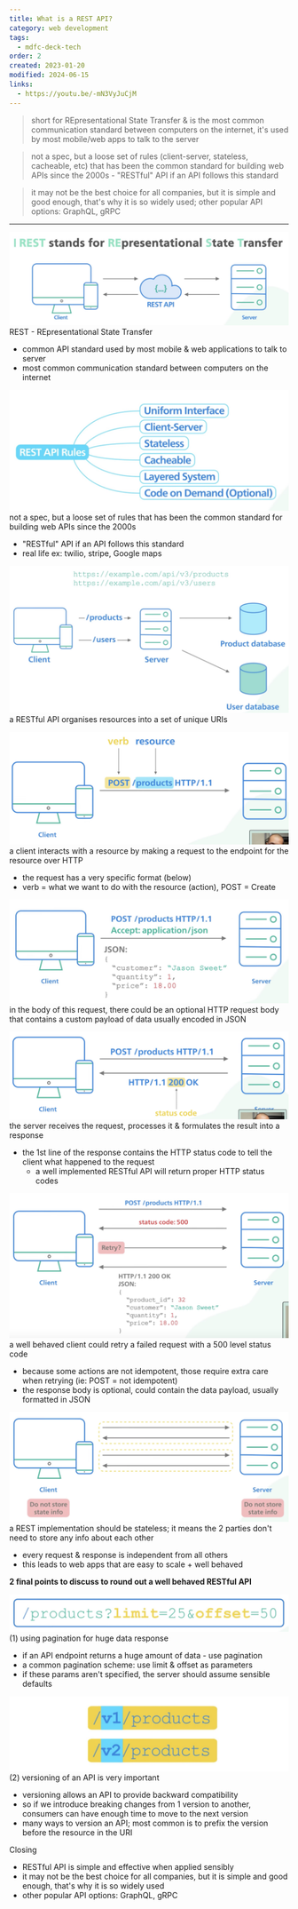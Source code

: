 ```yaml
---
title: What is a REST API?
category: web development
tags:
  - mdfc-deck-tech
order: 2
created: 2023-01-20
modified: 2024-06-15
links:
  - https://youtu.be/-mN3VyJuCjM
---
```


> short for REpresentational State Transfer & is the most common communication standard between computers on the internet, it's used by most mobile/web apps to talk to the server

> not a spec, but a loose set of rules (client-server, stateless, cacheable, etc) that has been the common standard for building web APIs since the 2000s - "RESTful" API if an API follows this standard

> it may not be the best choice for all companies, but it is simple and good enough, that's why it is so widely used; other popular API options: GraphQL, gRPC

---

![Image](./attachments/web-dev_REST-API.jpg)
REST - REpresentational State Transfer

- common API standard used by most mobile & web applications to talk to server
- most common communication standard between computers on the internet

![Image](./attachments/web-dev_REST-API-rules.jpg)
not a spec, but a loose set of rules that has been the common standard for building web APIs since the 2000s

- "RESTful" API if an API follows this standard
- real life ex: twilio, stripe, Google maps

![Image](./attachments/web-dev_REST-API-URIs.jpg)
a RESTful API organises resources into a set of unique URIs

![Image](./attachments/web-dev_REST-API-request-resource.jpg)
a client interacts with a resource by making a request to the endpoint for the resource over HTTP

- the request has a very specific format (below)
- verb = what we want to do with the resource (action), POST = Create

![Image](./attachments/web-dev_REST-API-post-json-body.jpg)
in the body of this request, there could be an optional HTTP request body that contains a custom payload of data usually encoded in JSON

![Image](./attachments/web-dev_REST-API-server-response.jpg)
the server receives the request, processes it & formulates the result into a response

- the 1st line of the response contains the HTTP status code to tell the client what happened to the request
  - a well implemented RESTful API will return proper HTTP status codes

![Image](./attachments/web-dev_REST-API-server-500-retry.jpg)
a well behaved client could retry a failed request with a 500 level status code

- because some actions are not idempotent, those require extra care when retrying (ie: POST = not idempotent)
- the response body is optional, could contain the data payload, usually formatted in JSON

![Image](./attachments/web-dev_REST-API-rule-stateless.jpg)
a REST implementation should be stateless; it means the 2 parties don't need to store any info about each other

- every request & response is independent from all others
- this leads to web apps that are easy to scale + well behaved

**2 final points to discuss to round out a well behaved RESTful API**

![Image](./attachments/web-dev_REST-API-pagination.jpg)
(1) using pagination for huge data response

- if an API endpoint returns a huge amount of data - use pagination
- a common pagination scheme: use limit & offset as parameters
- if these params aren't specified, the server should assume sensible defaults

![Image](./attachments/web-dev_REST-API-versioning.jpg)
(2) versioning of an API is very important

- versioning allows an API to provide backward compatibility
- so if we introduce breaking changes from 1 version to another, consumers can have enough time to move to the next version
- many ways to version an API; most common is to prefix the version before the resource in the URI

Closing

- RESTful API is simple and effective when applied sensibly
- it may not be the best choice for all companies, but it is simple and good enough, that's why it is so widely used
- other popular API options: GraphQL, gRPC
